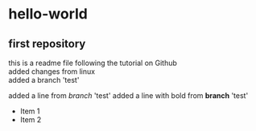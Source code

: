 # hello-world
## first repository
 this is a readme file following the tutorial on Github  
 added changes from linux  
 added a branch 'test'
 
 added a line from *branch* 'test'
 added a line with bold from **branch** 'test'
 * Item 1
 * Item 2
